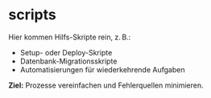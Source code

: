 # scripts

Hier kommen Hilfs-Skripte rein, z. B.:
- Setup- oder Deploy-Skripte
- Datenbank-Migrationsskripte
- Automatisierungen für wiederkehrende Aufgaben

**Ziel:** Prozesse vereinfachen und Fehlerquellen minimieren.
